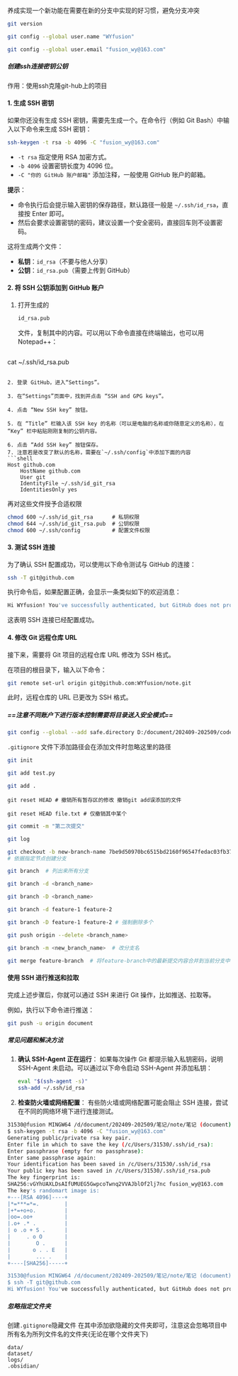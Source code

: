 养成实现一个新功能在需要在新的分支中实现的好习惯，避免分支冲突
```bash
git version
```

```bash
git config --global user.name "WYfusion"
```

```bash
git config --global user.email "fusion_wy@163.com"
```

##### 创建ssh连接密钥公钥
作用：使用ssh克隆git-hub上的项目

#### 1. 生成 SSH 密钥

如果你还没有生成 SSH 密钥，需要先生成一个。在命令行（例如 Git Bash）中输入以下命令来生成 SSH 密钥：

```bash
ssh-keygen -t rsa -b 4096 -C "fusion_wy@163.com"
```

- `-t rsa` 指定使用 RSA 加密方式。
- `-b 4096` 设置密钥长度为 4096 位。
- `-C "你的 GitHub 账户邮箱"` 添加注释，一般使用 GitHub 账户的邮箱。

**提示**：

- 命令执行后会提示输入密钥的保存路径，默认路径一般是 `~/.ssh/id_rsa`，直接按 Enter 即可。
- 然后会要求设置密钥的密码，建议设置一个安全密码，直接回车则不设置密码。

这将生成两个文件：

- **私钥**：`id_rsa`（不要与他人分享）
- **公钥**：`id_rsa.pub`（需要上传到 GitHub）

#### 2. 将 SSH 公钥添加到 GitHub 账户

1. 打开生成的 

   ```bash
   id_rsa.pub
   ```

    文件，复制其中的内容。可以用以下命令直接在终端输出，也可以用Notepad++：

   ```bash
cat ~/.ssh/id_rsa.pub
   ```

2. 登录 GitHub，进入“Settings”。

3. 在“Settings”页面中，找到并点击 “SSH and GPG keys”。

4. 点击 “New SSH key” 按钮。

5. 在 “Title” 栏输入该 SSH key 的名称（可以是电脑的名称或你随意定义的名称），在 “Key” 栏中粘贴刚刚复制的公钥内容。

6. 点击 “Add SSH key” 按钮保存。
7. 注意若是改变了默认的名称，需要在`~/.ssh/config`中添加下面的内容
```shell
Host github.com
    HostName github.com
    User git
    IdentityFile ~/.ssh/id_git_rsa
    IdentitiesOnly yes
```

再对这些文件授予合适权限
```bash
chmod 600 ~/.ssh/id_git_rsa      # 私钥权限
chmod 644 ~/.ssh/id_git_rsa.pub  # 公钥权限
chmod 600 ~/.ssh/config          # 配置文件权限
```

#### 3. 测试 SSH 连接

为了确认 SSH 配置成功，可以使用以下命令测试与 GitHub 的连接：

```bash
ssh -T git@github.com
```

执行命令后，如果配置正确，会显示一条类似如下的欢迎消息：

```bash
Hi WYfusion! You've successfully authenticated, but GitHub does not provide shell access.
```

这表明 SSH 连接已经配置成功。

#### 4. 修改 Git 远程仓库 URL

接下来，需要将 Git 项目的远程仓库 URL 修改为 SSH 格式。

在项目的根目录下，输入以下命令：

```bash
git remote set-url origin git@github.com:WYfusion/note.git
```

此时，远程仓库的 URL 已更改为 SSH 格式。


##### ==注意不同账户下进行版本控制需要将目录送入安全模式==

```bash
git config --global --add safe.directory D:/document/202409-202509/code/pythonProject2
```

`.gitignore` 文件下添加路径会在添加文件时忽略这里的路径

```bash
git init
```

```bash
git add test.py
```

```bash
git add .
```

```shell
git reset HEAD # 撤销所有暂存区的修改 撤销git add误添加的文件
```

```shell
git reset HEAD file.txt # 仅撤销其中某个
```

```bash
git commit -m "第二次提交"
```

```bash
git log
```

```bash
git checkout -b new-branch-name 7be9d50970bc6515bd2160f96547fedac03fb37
# 依据指定节点创建分支
```

``` bash
git branch  # 列出来所有分支
```

```bash
git branch -d <branch_name>
```

``` bash
git branch -D <branch_name>
```

``` bash
git branch -d feature-1 feature-2
```

``` bash
git branch -D feature-1 feature-2 # 强制删除多个
```

```bash
git push origin --delete <branch_name> 
```

```bash
git branch -m <new_branch_name>  # 改分支名
```

```bash
git merge feature-branch  # 将feature-branch中的最新提交内容合并到当前分支中
```

####  使用 SSH 进行推送和拉取

完成上述步骤后，你就可以通过 SSH 来进行 Git 操作，比如推送、拉取等。

例如，执行以下命令进行推送：

```bash
git push -u origin document
```

##### 常见问题和解决方法

1. **确认 SSH-Agent 正在运行**： 如果每次操作 Git 都提示输入私钥密码，说明 SSH-Agent 未启动。可以通过以下命令启动 SSH-Agent 并添加私钥：

   ```bash
   eval "$(ssh-agent -s)"
   ssh-add ~/.ssh/id_rsa
   ```

2. **检查防火墙或网络配置**： 有些防火墙或网络配置可能会阻止 SSH 连接，尝试在不同的网络环境下进行连接测试。

```bash
31530@fusion MINGW64 /d/document/202409-202509/笔记/note/笔记 (document)
$ ssh-keygen -t rsa -b 4096 -C "fusion_wy@163.com"
Generating public/private rsa key pair.
Enter file in which to save the key (/c/Users/31530/.ssh/id_rsa):
Enter passphrase (empty for no passphrase):
Enter same passphrase again:
Your identification has been saved in /c/Users/31530/.ssh/id_rsa
Your public key has been saved in /c/Users/31530/.ssh/id_rsa.pub
The key fingerprint is:
SHA256:vGYhUAXLDsAIfUMUEG5GwpcoTwnq2VVAJblOf2lj7nc fusion_wy@163.com
The key's randomart image is:
+---[RSA 4096]----+
|*=***=*=.        |
|+*=+o+o.         |
|oo=.oo+          |
|.o+ .* .         |
| o .o + S .      |
|     . o O       |
|        O .      |
|       o . . E   |
|        ... .    |
+----[SHA256]-----+

31530@fusion MINGW64 /d/document/202409-202509/笔记/note/笔记 (document)
$ ssh -T git@github.com
Hi WYfusion! You've successfully authenticated, but GitHub does not provide shell access.

```


##### 忽略指定文件夹
创建`.gitignore`隐藏文件
在其中添加欲隐藏的文件夹即可，注意这会忽略项目中所有名为所列文件名的文件夹(无论在哪个文件夹下)
```shell
data/
dataset/
logs/
.obsidian/
```
